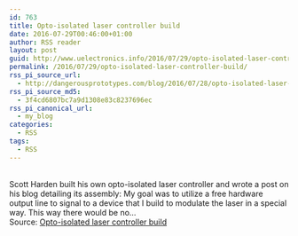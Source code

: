 ```yaml
---
id: 763
title: Opto-isolated laser controller build
date: 2016-07-29T00:46:00+01:00
author: RSS reader
layout: post
guid: http://www.uelectronics.info/2016/07/29/opto-isolated-laser-controller-build/
permalink: /2016/07/29/opto-isolated-laser-controller-build/
rss_pi_source_url:
  - http://dangerousprototypes.com/blog/2016/07/28/opto-isolated-laser-controller-build/
rss_pi_source_md5:
  - 3f4cd6807bc7a9d1308e83c8237696ec
rss_pi_canonical_url:
  - my_blog
categories:
  - RSS
tags:
  - RSS
---
```

&#013;  
Scott Harden built his own opto-isolated laser controller and wrote a post on his blog detailing its assembly: My goal was to utilize a free hardware output line to signal to a device that I build to modulate the laser in a special way. This way there would be no…&#013;  
Source: <a href="http://dangerousprototypes.com/blog/2016/07/28/opto-isolated-laser-controller-build/" target="_blank">Opto-isolated laser controller build</a>